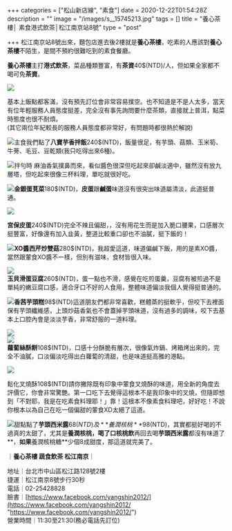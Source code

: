 +++
categories = ["松山新店線", "素食"]
date = 2020-12-22T01:54:28Z
description = ""
image = "/images/s__15745213.jpg"
tags = []
title = "養心茶樓│ 素食港式飲茶│松江南京站8號"
type = "post"

+++
松江南京站8號出來，麵包店進去後2樓就是**養心茶樓**，吃素的人應該對**養心茶樓**不陌生，是間不預約很難吃到的素食餐廳。<!--more-->  
  
**養心茶樓**主打**港式飲茶**，菜品種類豐富，有**茶資**40$(NTD)/人，但如果全家都不喝可免**茶資**。

![](/images/s__15745216.jpg)

基本上飯點都客滿，沒有預先訂位會非常容易撲空。也不知道是不是人太多，當天有位年輕服務人員態度挺差，完全沒有事先詢問要什麼茶類，直接就上普洱，點菜時態度也很不耐煩。  
(其它兩位年紀較長的服務人員態度都非常好，有問題時都很熱於解說)

![](/images/s__15745215.jpg)主食我們點了**八寶芋香拌飯**240$(NTD)，飯量很足，有芋頭、菇類、玉米筍、牛蒡、毛豆、豆乾類(我只吃得出來6種)。

![](/images/s__15745213.jpg)拌勻時 麻油香氣撲鼻而來，看似醬色很深但吃起來卻鹹淡適中，雖然沒有放九層塔，但吃起來很像三杯料理，單吃就很好吃。

![](/images/s__15745209.jpg)**金銀蛋莧菜**180$(NTD)，**皮蛋**跟**鹹蛋**味道沒有很突出味道屬清淡，此道挺普通。

![](/images/s__15745208.jpg)

**宮保皮蛋**240$(NTD)完全不辣且偏甜，，沒有用花生而是加入脆口腰果，口感層次挺豐富，好像還有加入韭黃，整道比較重口卻也不油膩，挺下飯的！

![](/images/s__15745206.jpg)**XO醬西芹炒雙菇**280$(NTD)，我超愛這道，味道偏鹹下飯，用的是素XO醬，當然跟葷食XO醬不一樣，但別有滋味，食材皆很入味。

![](/images/s__15745207.jpg)  
**玉貝滑蛋豆腐**260$(NTD)，蛋一點也不滑，感覺在吃煎蛋羹，豆腐有被煎過不是單純的嫩豆腐口感，適合牙口不好的人食用，整體味道偏淡我個人覺得挺普通的。

![](/images/s__15745205.jpg)**香茜芋頭糕**98$(NTD)這道朋友們都非常喜歡，糕體蒸的挺軟乎，但咬下去裡面保有芋頭纖維感，上頭炒菇香氣也不會蓋掉芋頭味道，沒有過多的調味，咬下去基本上口腔內會是淡淡芋香，非常舒服的一道料理。

![](/images/s__15745211.jpg)  
![](/images/s__15745212.jpg)  
**蘿蔔絲酥餅**108$(NTD)，口感十分酥脆有層次，很像氣炸鍋、烤箱烤出來的，完全不油膩，口淡偏淡吃得出白蘿蔔的清甜，也是味道挺高雅的港點。

![](/images/s__15745204.jpg)

鬆化叉燒酥108$(NTD)請你撇除既有印象中葷食叉燒酥的味道，用全新的角度去評價它，你會非常驚艷。第一口吃下去覺得這根本不是我印象中的叉燒，但隨即想到「不對耶，我是在吃素食料理耶！」靠！這根本不像素食料理吧，好好吃！不說你根本以為自己在吃一個偏甜的葷食XD太絕了這道。

![](/images/s__15745217.jpg)甜點點了**芋頭西米露**68$(NTD)及**養潤核桃**98$(NTD)，其實都挺好喝的不過真的太甜了，尤其是**養潤核桃，**喝了口**核桃飲**再回去喝**芋頭西米露**都沒有味道了**，**如果**養潤核桃糖**少個8成甜度，那這道就完美了。

｜**養心茶樓 蔬食飲茶 松江南京**｜

地址｜台北市中山區松江路128號2樓  
捷運｜松江南京8號步行30秒  
電話｜02-25428828  
臉書｜[https://www.facebook.com/yangshin2012/](https://www.facebook.com/yangshin2012/ "https://www.facebook.com/yangshin2012/")  
營業時間｜11:30至21:30(務必電話先訂位)